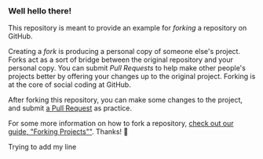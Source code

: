 ### Well hello there!

This repository is meant to provide an example for _forking_ a repository on GitHub.

Creating a _fork_ is producing a personal copy of someone else's project. Forks act as a sort of bridge between the original repository and your personal copy. You can submit _Pull Requests_ to help make other people's projects better by offering your changes up to the original project. Forking is at the core of social coding at GitHub.

After forking this repository, you can make some changes to the project, and submit [a Pull Request](https://github.com/octocat/Spoon-Knife/pulls) as practice.

For some more information on how to fork a repository, [check out our guide, "Forking Projects""](http://guides.github.com/overviews/forking/). Thanks! :sparkling_heart:

Trying to add my line
